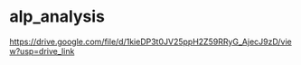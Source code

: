 # alp_analysis
https://drive.google.com/file/d/1kieDP3t0JV25ppH2Z59RRyG_AjecJ9zD/view?usp=drive_link
